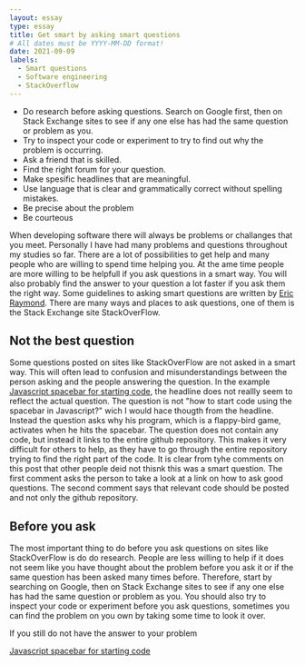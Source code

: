 ```yaml
---
layout: essay
type: essay
title: Get smart by asking smart questions  
# All dates must be YYYY-MM-DD format!
date: 2021-09-09
labels:
  - Smart questions
  - Software engineering 
  - StackOverflow
---
```


- Do research before asking questions. Search on Google first, then on Stack Exchange sites to see if any one else has had the same question or problem as you.
- Try to inspect your code or experiment to try to find out why the problem is occurring.
- Ask a friend that is skilled.
- Find the right forum for your question.
- Make spesific headlines that are meaningful.
- Use language that is clear and grammatically correct without spelling mistakes.
- Be precise about the problem
- Be courteous

When developing software there will always be problems or challanges that you meet. Personally I have had many problems and questions throughout my studies so far. There are a lot of possibilities to get help 
and many people who are willing to spend time helping you. At the ame time people are more willing to be helpfull if you ask questions in a smart way. You will also probably find the answer to your question a lot faster if you ask them the right way. Some guidelines to asking smart questions are written by [Eric Raymond](http://www.catb.org/esr/faqs/smart-questions.html). There are many ways and places to ask questions, one of them is the Stack Exchange site StackOverFlow.

## Not the best question
Some questions posted on sites like StackOverFlow are not asked in a smart way. This will often lead to confusion and misunderstandings between the person asking and the people answering the question. In the example 
[Javascript spacebar for starting code](https://stackoverflow.com/questions/69109867/javascript-spacebar-for-starting-my-code), the headline does not reallly seem to reflect the actual question. The question is not "how to start code using the spacebar in Javascript?" wich I would hace thougth from the headline. Instead the question asks why his program, which is a flappy-bird game, activates when he hits the spacebar. The question does not contain any code, but instead it links to the entire github repository. This makes it very difficult for others to help, as they have to go through the entire repository trying to find the right part of the code. It is clear from tyhe comments on this post that other people deid not thisnk this was a smart question. The first comment asks the person to take a look at a link on how to ask good questions. The second comment says that relevant code should be posted and not only the github repository.

## Before you ask
The most important thing to do before you ask questions on sites like StackOverFlow is do do research. People are less willing to help if it does not seem like you have thought about the problem before you ask it or if the same question has been asked many times before. Therefore, start by searching on Google, then on Stack Exchange sites to see if any one else has had the same question or problem as you. You should also try to inspect your code or experiment before you ask questions, sometimes you can find the problem on you own by taking some time to look it over.

If you still do not have the answer to your problem 



[Javascript spacebar for starting code](https://stackoverflow.com/questions/69109867/javascript-spacebar-for-starting-my-code)




